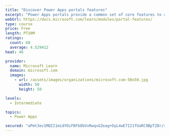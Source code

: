```yaml
---
title: "Discover Power Apps portals features"
excerpt: "Power Apps portals provide a common set of core features to app makers to build powerful portal applications. Numerous Power Apps features map directly to Microsoft Dynamics 365 apps that are specific to particular business requirements and external audiences. Other Dynamics 365 applications, such as Marketing and Supply Chain Management, also use components of portals or alternate technologies."
webUrl: https://docs.microsoft.com/learn/modules/portal-features/
type: course
price: Free
length: PT30M
ratings:
  count: 68
  average: 4.529412
heat: 46

provider:
  name: Microsoft Learn
  domain: microsoft.com
  images:
    - url: /assets/images/organizations/microsoft.com-50x50.jpg
      width: 50
      height: 50

levels:
  - Intermediate

topics:
  - Power Apps

secured: "aPmt3ev1MQII1midYOiFBFbObVxRwqvGZeag+OyL4wE7I21fUaRC9BpT2Dr/scJWEcO2bDusbV6MwFr+db7wcE7CYveD1QtJTR19xhVqxax6xRYkyRRDmuTDjpnKCEAnGud8IiekUMkt4FAZ/skrEYX/jEnmA+gDYQkUqkQXR+xBhncnlyyUuujFCTPIV7wCI4Kz/mPMHeku0iklCPUEPZBI3OkacKkY0QDhvIWwldye5EvFt+QcXAz6KhWdvW8gMGKVH+Y+V21FTPRfdAsCrWyfw8A/egQC7vrEfgIufpsmNWEs7vZwQSyeV2ye64LicVPYlps8dF4d66LRx1xPOkfkPkVqQT8cuSwSGOMtHDNjiz+5YnypY9rLvQI/ile9967uS6U3GvBZEL2GXvGKbVCm13R9h9hqEsqY3TTq47s=;tNjKacasGHkyywQT8zB9gA=="
---
```


